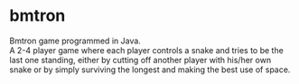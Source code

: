 # bmtron
Bmtron game programmed in Java. <br/>A 2-4 player game where each player controls a snake and tries to be the last one standing, either by cutting off another player with his/her own snake or by simply surviving the longest and making the best use of space.
